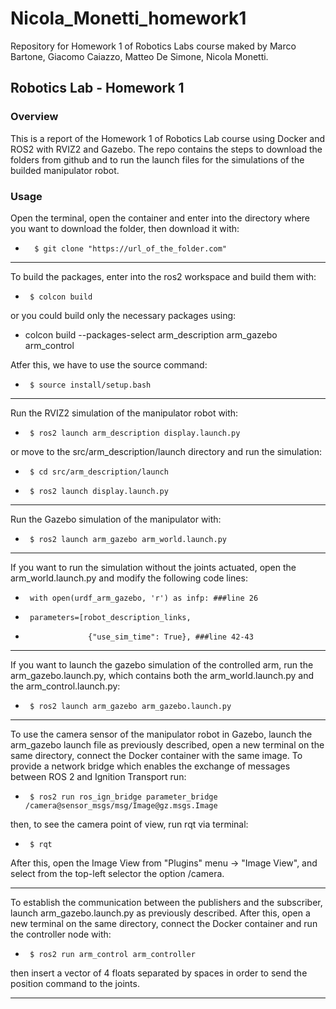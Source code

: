 # Nicola_Monetti_homework1
Repository for Homework 1 of Robotics Labs course maked by Marco Bartone, Giacomo Caiazzo, Matteo De Simone, Nicola Monetti.

## Robotics Lab - Homework 1

### Overview
This is a report of the Homework 1 of Robotics Lab course using Docker and ROS2 with RVIZ2 and Gazebo. The repo contains the steps to download the folders from github and to run the launch files for the simulations of the builded manipulator robot.

### Usage

Open the terminal, open the container and enter into the directory where you want to download the folder, then download it with:

-       $ git clone "https://url_of_the_folder.com"

-------------------------------

To build the packages, enter into the ros2 workspace and build them with:

-      $ colcon build

or you could build only the necessary packages using:

- colcon build --packages-select arm_description arm_gazebo arm_control

Atfer this, we have to use the source command:

-      $ source install/setup.bash

-------------------------------

Run the RVIZ2 simulation of the manipulator robot with:

-      $ ros2 launch arm_description display.launch.py

or move to the src/arm_description/launch directory and run the simulation:


-      $ cd src/arm_description/launch
-      $ ros2 launch display.launch.py

--------------------------------

Run the Gazebo simulation of the manipulator with:

-      $ ros2 launch arm_gazebo arm_world.launch.py

--------------------------------

If you want to run the simulation without the joints actuated, open the arm_world.launch.py and modify the following code lines:

-      with open(urdf_arm_gazebo, 'r') as infp: ###line 26

-      parameters=[robot_description_links,
-                   {"use_sim_time": True}, ###line 42-43

--------------------------------

If you want to launch the gazebo simulation of the controlled arm, run the arm_gazebo.launch.py, which contains both the arm_world.launch.py and the arm_control.launch.py:

-      $ ros2 launch arm_gazebo arm_gazebo.launch.py

--------------------------------


To use the camera sensor of the manipulator robot in Gazebo, launch the arm_gazebo launch file as previously described, open a new terminal on the same directory, connect the Docker container with the same image. To provide a network bridge which enables the exchange of messages between ROS 2 and Ignition Transport run:

-      $ ros2 run ros_ign_bridge parameter_bridge /camera@sensor_msgs/msg/Image@gz.msgs.Image 

then, to see the camera point of view, run rqt via terminal:

-      $ rqt

After this, open the Image View from "Plugins" menu -> "Image View", and select from the top-left selector the option /camera.

--------------------------------

To establish the communication between the publishers and the subscriber, launch arm_gazebo.launch.py as previously described. After this, open a new terminal on the same directory, connect the Docker container and run the controller node with:

-      $ ros2 run arm_control arm_controller

then insert a vector of 4 floats separated by spaces in order to send the position command to the joints.

--------------------------------


